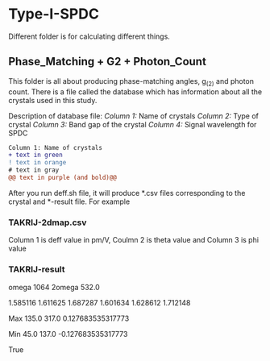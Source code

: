 # Type-I-SPDC
Different folder is for calculating different things.
## **Phase_Matching + G2 + Photon_Count** 
This folder is all about producing phase-matching angles, g<sub>(2)</sub> and photon count. There is a file called the database which has information about all the crystals used in this study. 

Description of database file: *Column 1:* Name of crystals *Column 2:* Type of crystal *Column 3:* Band gap of the crystal *Column 4:* Signal wavelength for SPDC

```diff
Column 1: Name of crystals
+ text in green
! text in orange
# text in gray
@@ text in purple (and bold)@@
```



After you run deff.sh file, it will produce *.csv files corresponding to the crystal and *-result file. For example
### TAKRIJ-2dmap.csv
Column 1 is deff value in pm/V, Coulmn 2 is theta value and Column 3 is phi value
### TAKRIJ-result
omega 1064 2omega 532.0 

1.585116 1.611625 1.687287 1.601634 1.628612 1.712148

Max 135.0 317.0 0.127683535317773

Min 45.0 137.0 -0.127683535317773

True
